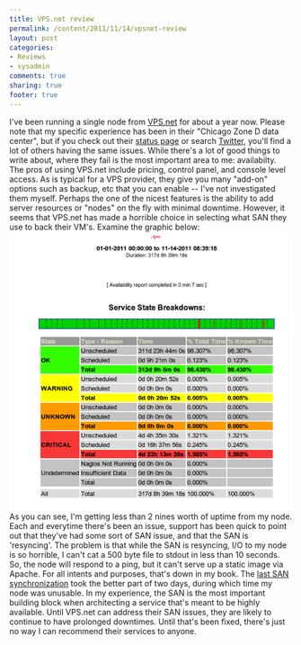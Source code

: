 ```yaml
---
title: VPS.net review
permalink: /content/2011/11/14/vpsnet-review
layout: post
categories:
- Reviews
- sysadmin
comments: true
sharing: true
footer: true
---
```

I've been running a single node from [VPS.net](http://vps.net) for about a
year now.  Please note that my specific experience has been in their "Chicago
Zone D data center", but if you check out their [status
page](http://status.vps.net) or search
[Twitter](http://twitter.com/#!/search/%23vpsnet), you'll find a lot of others
having the same issues.  While there's a lot of good things to write about,
where they fail is the most important area to me: availabilty. The pros of
using VPS.net include pricing, control panel, and console level access.  As is
typical for a VPS provider, they give you many "add-on" options such as
backup, etc that you can enable -- I've not investigated them myself.  Perhaps
the one of the nicest features is the ability to add server resources or
"nodes" on the fly with minimal downtime. However, it seems that VPS.net has
made a horrible choice in selecting what SAN they use to back their VM's.
Examine the graphic below: ![](/assets/images/vps-net-availabiltiy.png) As you
can see, I'm getting less than 2 nines worth of uptime from my node.  Each and
everytime there's been an issue, support has been quick to point out that
they've had some sort of SAN issue, and that the SAN is 'resyncing'.  The
problem is that while the SAN is resyncing, I/O to my node is so horrible, I
can't cat a 500 byte file to stdout in less than 10 seconds.  So, the node
will respond to a ping, but it can't serve up a static image via Apache.  For
all intents and purposes, that's down in my book. The [last SAN
synchronization](http://status.vps.net/2011/10/chi-d-cloud/) took the better
part of two days, during which time my node was unusable. In my experience,
the SAN is the most important building block when architecting a service
that's meant to be highly available.  Until VPS.net can address their SAN
issues, they are likely to continue to have prolonged downtimes.  Until that's
been fixed, there's just no way I can recommend their services to anyone.

